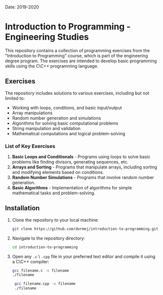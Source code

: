 Date: 2019-2020
# Introduction to Programming - Engineering Studies

This repository contains a collection of programming exercises from the "Introduction to Programming" course, which is part of the engineering degree program.
The exercises are intended to develop basic programming skills using the C\C++ programming language.

## Exercises

The repository includes solutions to various exercises, including but not limited to:

- Working with loops, conditions, and basic input/output
- Array manipulations
- Random number generation and simulations
- Algorithms for solving basic computational problems
- String manipulation and validation
- Mathematical computations and logical problem-solving

### List of Key Exercises

1. **Basic Loops and Conditionals** - Programs using loops to solve basic problems like finding divisors, generating sequences, etc.
2. **Arrays and Sorting** - Programs that manipulate arrays, including sorting and modifying elements based on conditions.
3. **Random Number Simulations** - Programs that involve random number generation.
4. **Basic Algorithms** - Implementation of algorithms for simple mathematical tasks and problem-solving.

## Installation

1. Clone the repository to your local machine:
    ```bash
    git clone https://github.com/dormej/introduction-to-programming.git
    ```
2. Navigate to the repository directory:
    ```bash
    cd introduction-to-programming
    ```
3. Open any `.c` \ `.cpp` file in your preferred text editor and compile it using a C\C++ compiler:
    ```bash
    gcc filename.c -o filename
    ./filename
    ```

   ```bash
    gcc filename.cpp -o filename
    ./filename
    ```
